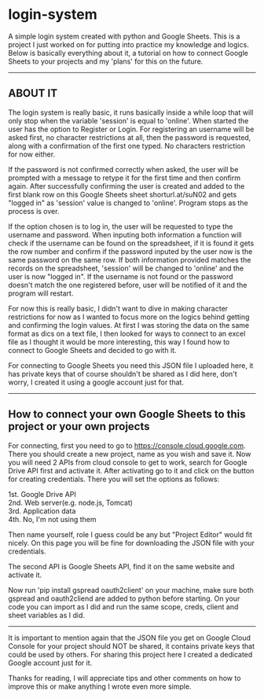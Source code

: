 # login-system
A simple login system created with python and Google Sheets. This is a project I just worked on for putting into practice my knowledge and logics. Below is basically everything about it, a tutorial on how to connect Google Sheets to your projects and my 'plans' for this on the future.

--------------------------------------------------------

## ABOUT IT

The login system is really basic, it runs basically inside a while loop that will only stop when the variable 'session' is equal to 'online'. When started the user has the option to Register or Login. For registering an username will be asked first, no character restrictions at all, then the password is requested, along with a confirmation of the first one typed. No characters restriction for now either.

If the password is not confirmed correctly when asked, the user will be prompted with a message to retype it for the first time and then confirm again. After successfully confirming the user is created and added to the first blank row on this Google Sheets sheet  shorturl.at/suN02 and gets "logged in" as 'session' value is changed to 'online'. Program stops as the process is over.

If the option chosen is to log in, the user will be requested to type the username and password. When inputing both information a function will check if the username can be found on the spreadsheet, if it is found it gets the row number and confirm if the password inputed by the user now is the same password on the same row. If both information provided matches the records on the spreadsheet, 'session' will be changed to 'online' and the user is now "logged in". If the username is not found or the password doesn't match the one registered before, user will be notified of it and the program will restart.

For now this is really basic, I didn't want to dive in making character restrictions for now as I wanted to focus more on the logics behind getting and confirming the login values. At first I was storing the data on the same format as dics on a text file, I then looked for ways to connect to an excel file as I thought it would be more interesting, this way I found how to connect to Google Sheets and decided to go with it.

For connecting to Google Sheets you need this JSON file I uploaded here, it has private keys that of course shouldn't be shared as I did here, don't worry, I created it using a google account just for that.

--------------------------------------------------------

## How to connect your own Google Sheets to this project or your own projects

For connecting, first you need to go to https://console.cloud.google.com. There you should create a new project, name as you wish and save it. Now you will need 2 APIs from cloud console to get to work, search for Google Drive API first and activate it. After activating go to it and click on the button for creating credentials. There you will set the options as follows: 

1st. Google Drive API  
2nd. Web server(e.g. node.js, Tomcat)  
3rd. Application data  
4th. No, I'm not using them  

Then name yourself, role I guess could be any but "Project Editor" would fit nicely. On this page you will be fine for downloading the JSON file with your credentials.

The second API is Google Sheets API, find it on the same website and activate it. 

Now run 'pip install gspread oauth2client' on your machine, make sure both gspread and oauth2cliend are added to python before starting. On your code you can import as I did and run the same scope, creds, client and sheet variables as I did.

--------------------------------------------------------

It is important to mention again that the JSON file you get on Google Cloud Console for your project should NOT be shared, it contains private keys that could be used by others. For sharing this project here I created a dedicated Google account just for it. 

Thanks for reading, I will appreciate tips and other comments on how to improve this or make anything I wrote even more simple.
